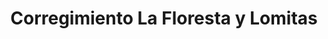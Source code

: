---
title: Corregimiento La Floresta y Lomitas
nombre_comunidad: Corregimiento La Floresta y Lomitas
municipio: Pradera
departamento: Valle del Cauca
descripcion: >-
  Ubicados en zona rural de Pradera - Valle del Cauca, a 11km de la cabecera
  municipal, son comunidades campesinas con 80 familias aproximadamente. 
  Desarrollan prácticas agropecuarias como ganadería de ceba, cultivos
  transitorios y frutales (frijol, yuca, cilantro, ají dulce, habichuela,
  tomate, banano, aguacate, zapote y naranjas), realizan procesos de
  comercialización directa en el Municipio de Pradera.
num_personas: 270
num_familias: 80
min_distancia_casco_urbano: 15
km_distancia_casco_urbano: 10
vias_acceso: >-
  A 10 km de la cabecera municipal, 15 minutos vía principal de acceso
  pavimentada en buen estado, vías terciarias en regular estado por la zona
  conocida como Lucitania.
infraestructura_comunitaria:
  - >-
    * Sede de la escuela primaria que está proyectada para como Casa cultural y
    Comunitaria  para el corregimiento.

    * Capilla iglesia católica

    * Cancha de fútbol

    * Institución Educativa Antonio Nariño
  - |2-
     Sede Francisco Antonio Zea
    * Sede Junta de Acción Comunal
notas_infraestructura_comunitaria: null
liderazgo_comunidad:
  - >-
    Juntas de acción Comunal activas. Participación activa en el Consejo
    Municipal de Desarrollo Rural. Organizaciones de base como Agrosima
  - ' Asopiernechucha'
  - ' Asociación de Campesinos Unidos por un Buen Futuro - ACUBF y Asomujelo.'
inclusion_diversidad_genero: >-
  Comunidad que se reconoce como población campesina. Mujeres organizadas y con
  liderazgos representativos en la zona. Se observa población en condición de
  discapacidad principalmente cognitiva.
comentarios_conectividad: Internet satelital
punto_SOLE: |-
  Colegio abandonado que usa la JAC para reuniones
  IE Antonio Nariño (Sede Primaria)
comentarios_punto_SOLE:
  - >-
    https://padlet.com/comunidadlaflorestavyc/sole-la-floresta-y-lomitas-rf4asnn778840rvq
ppales_actividades_economicas_vocacion_productiva:
  - Agropecuaria
  - ' ganadería de ceba'
  - ' cultivos transitorios y frutales (frijol'
  - ' yuca'
  - ' cilantro'
  - ' ají dulce'
  - ' habichuela'
  - ' tomate'
  - ' banano'
  - ' aguacate'
  - ' zapote y naranjas)'
  - ' Realizan procesos de comercialización directa en el Municipio de Pradera. '
comentarios_ppales_actividades_economicas_vocacion_productiva: null
comunidad_sostenible_uso_suelo: >-
  En la zona hay extensos cultivos de caña de azúcar, elemento que es percibido
  por la comunidad, como generador de impactos negativos
org_con_proyeccion: []
servicios_publicos_comunidades_focalizadas:
  - |-
    Acueducto: AcuaValle
    Energía Eléctrica
    No cuenta con alcantarillado
comunidades_focalizadas_educacion_infraestructura_educativa:
  - Institución Educativa Antonio Nariño
  - >2-
     Sede Francisco Antonio Zea en Lomitas.
    los NNA y jóvenes de La Floresta se trasladan a Lomitas y a Pradera para
    estudiar.
comunidades_focalizadas_practicas_organizativas: []
conectividad_minima: Bueno
iniciativas_priorizadas:
  - |-
    Asopiernechucha: 24 asociados
    Agrosima: 19 Asociados"
org_focalizada: []
riesgo: null
otros_programas_USAID: []
alianzas_colaboradores: []
posibilidad_iniciativas_conjuntas_aliados_2: []
actividades_ocio:
  - |-
    "Fiesta del Campesino.
    Semana Santa
    Fiesta de San Pedro y San Pablo
    Cuadrangulares de fútbol (mixto
  - ' hombres'
  - ' mujeres'
  - |2
     Solteros y casados)
medios_comunicacion_narrativas_locales:
  - >-
    Proceso de jóvenes que hacen cine al aire libre “hagamos cine”  como
    estrategia de vinculo y convivencia.
num_visitas_realizadas: null
num_diagnosticos_rurales_participativos_realizados: null
infraestructura_salud_atencion_psicosocial:
  - No tiene puesto de salud. La atención de urgencias
  - ' medicina general y odontología se brinda en la cabecera municipal en el Hospital San Roque.'
notas_infraestructura_salud_atencion_psicosocial: null
num_visitas_predio: null
url: /comunidad-focalizada/corregimiento-la-floresta-y-lomitas
layout: single
download_file: /reportes/corregimiento-la-floresta-y-lomitas.pdf

---